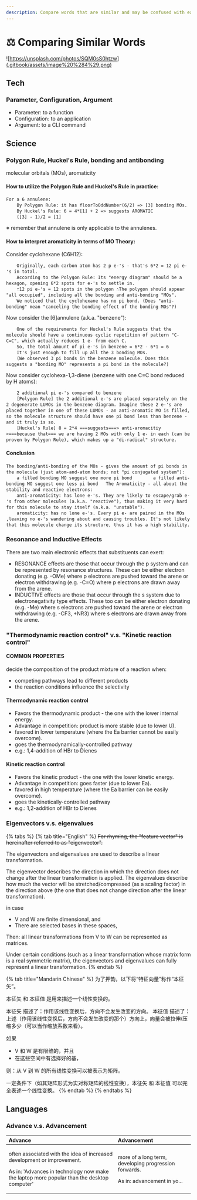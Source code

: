 ```yaml
---
description: Compare words that are similar and may be confused with each other.
---
```


# ⚖️ Comparing Similar Words

![https://unsplash.com/photos/SQM0sS0htzw](.gitbook/assets/image%20%284%29.png)

## Tech

### Parameter, Configuration, Argument

* Parameter: to a function
* Configuration: to an application
* Argument: to a CLI command

## Science

### Polygon Rule, Huckel's Rule, bonding and antibonding

molecular orbitals \(MOs\), aromaticity

#### How to utilize the Polygon Rule and Huckel's Rule in practice:

```text
For a 6 annulene:
    By Polygon Rule: it has floorToOddNumber(6/2) => [3] bonding MOs. 
    By Huckel's Rule: 6 = 4*[1] + 2 => suggests AROMATIC
    ([3] - 1)/2 = [1]
```

※ remember that annulene is only applicable to the annulenes.

#### How to interpret aromaticity in terms of MO Theory:

Consider cyclohexane \(C6H12\):

```text
    Originally, each carbon atom has 2 p e-'s - that's 6*2 = 12 pi e-'s in total.
    According to the Polygon Rule: Its "energy diagram" should be a hexagon, opening 6*2 spots for e-'s to settle in.
    ∵12 pi e-'s = 12 spots in the polygon ∴The polygon should appear "all occupied", including all the bonding and anti-bonding "MOs".
    We noticed that the cyclohexane has no pi bond. (Does "anti-bonding" mean "canceling the bonding effect of the bonding MOs"?)
```

Now consider the \[6\]annulene \(a.k.a. "benzene"\):

```text
    One of the requirements for Huckel's Rule suggests that the molecule should have a continuous cyclic repetition of pattern "C-C=C", which actually reduces 1 e- from each C.
    So, the total amount of pi e-'s in benzene = 6*2 - 6*1 = 6
    It's just enough to fill up all the 3 bonding MOs.
    (We observed 3 pi bonds in the benzene molecule. Does this suggests a "bonding MO" represents a pi bond in the molecule?)
```

Now consider cyclohexa-1,3-diene \(benzene with one C=C bond reduced by H atoms\):

```text
    2 additional pi e-'s compared to benzene
    [Polygon Rule] the 2 additional e-'s are placed separately on the 2 degenerate LUMOs in the benzene diagram. Imagine these 2 e-'s are placed together in one of these LUMOs - an anti-aromatic MO is filled, so the molecule structure should have one pi bond less than benzene - and it truly is so.
    [Huckel's Rule] 8 = 2*4 ===suggests===> anti-aromacitiy <===because that=== we are having 2 MOs with only 1 e- in each (can be proven by Polygon Rule), which makes up a "di-radical" structure.
```

#### Conclusion

```text
The bonding/anti-bonding of the MOs - gives the amount of pi bonds in the molecule (just atom-and-atom bonds; not "pi conjugated system"):
    a filled bonding MO suggest one more pi bond        a filled anti-bonding MO suggest one less pi bond   The Aromaticity - all about the stability and reactive electrons: 
    anti-aromaticity: has lone e-'s. They are likely to escape/grab e-'s from other molecules (a.k.a. "reactive"), thus making it very hard for this molecule to stay itself (a.k.a. "unstable").
    aromaticity: has no lone e-'s. Every pi e- are paired in the MOs ,leaving no e-'s wandering about and causing troubles. It's not likely that this molecule change its structure, thus it has a high stability.
```

### Resonance and Inductive Effects

There are two main electronic effects that substituents can exert:

* RESONANCE effects are those that occur through the p system and can be represented by resonance structures. These can be either electron donating \(e.g. -OMe\) where p electrons are pushed toward the arene or electron withdrawing \(e.g. -C=O\) where p electrons are drawn away from the arene.
* INDUCTIVE effects are those that occur through the s system due to electronegativity type effects. These too can be either electron donating \(e.g. -Me\) where s electrons are pushed toward the arene or electron withdrawing \(e.g. -CF3, +NR3\) where s electrons are drawn away from the arene.

### "Thermodynamic reaction control" v.s. "Kinetic reaction control"

#### COMMON PROPERTIES

decide the composition of the product mixture of a reaction when:

* competing pathways lead to different products
* the reaction conditions influence the selectivity

#### Thermodynamic reaction control

* Favors the thermodynamic product - the one with the lower internal energy.
* Advantage in competition: product is more stable \(due to lower U\).
* favored in lower temperature \(where the Ea barrier cannot be easily overcome\).
* goes the thermodynamically-controlled pathway
* e.g.: 1,4-addition of HBr to Dienes

#### Kinetic reaction control

* Favors the kinetic product - the one with the lower kinetic energy.
* Advantage in competition: goes faster \(due to lower Ea\).
* favored in high temperature \(where the Ea barrier can be easily overcome\).
* goes the kinetically-controlled pathway
* e.g.: 1,2-addition of HBr to Dienes

### Eigenvectors v.s. eigenvalues

{% tabs %}
{% tab title="English" %}
~~For rhyming, the "feature vector" is hereinafter referred to as "eigenvector".~~

The eigenvectors and eigenvalues are used to describe a linear transformation.

The eigenvector describes the direction in which the direction does not change after the linear transformation is applied. The eigenvalues describe how much the vector will be stretched/compressed \(as a scaling factor\) in the direction above \(the one that does not change direction after the linear transformation\).

in case 

* V and W are finite dimensional, and
* There are selected bases in these spaces, 

Then: all linear transformations from V to W can be represented as matrices.

Under certain conditions \(such as a linear transformation whose matrix form is a real symmetric matrix\), the eigenvectors and eigenvalues can fully represent a linear transformation.
{% endtab %}

{% tab title="Mandarin Chinese" %}
为了押韵，以下将“特征向量”称作“本征矢”。

本征矢 和 本征值 是用来描述一个线性变换的。

本征矢 描述了：作用该线性变换后，方向不会发生改变的方向。 本征值 描述了：上述（作用该线性变换后，方向不会发生改变的那个）方向上，向量会被拉伸/压缩多少（可以当作缩放系数来看）。

如果 

*  V 和 W 是有限维的，并且 
* 在这些空间中有选择好的基， 

则：从 V 到 W 的所有线性变换可以被表示为矩阵。

一定条件下（如其矩阵形式为实对称矩阵的线性变换），本征矢 和 本征值 可以完全表述一个线性变换。
{% endtab %}
{% endtabs %}

## Languages

### Advance v.s. Advancement

<table>
  <thead>
    <tr>
      <th style="text-align:left">Advance</th>
      <th style="text-align:left">Advancement</th>
    </tr>
  </thead>
  <tbody>
    <tr>
      <td style="text-align:left">
        <p>often associated with the idea of increased development or improvement.</p>
        <p>As in: &apos;Advances in technology now make the laptop more popular than
          the desktop computer&apos;</p>
        <p></p>
      </td>
      <td style="text-align:left">
        <p>more of a long term, developing progression forwards.</p>
        <p>As in: advancement in yo...</p>
      </td>
    </tr>
  </tbody>
</table>